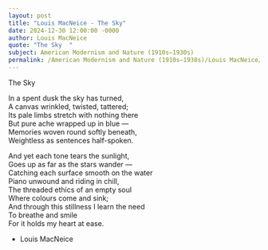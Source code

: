 ```yaml
---
layout: post
title: "Louis MacNeice - The Sky"
date: 2024-12-30 12:00:00 -0000
author: Louis MacNeice
quote: "The Sky  "
subject: American Modernism and Nature (1910s–1930s)
permalink: /American Modernism and Nature (1910s–1930s)/Louis MacNeice/Louis MacNeice - The Sky
---
```


The Sky  

In a spent dusk the sky has turned,  
A canvas wrinkled, twisted, tattered;  
Its pale limbs stretch with nothing there  
But pure ache wrapped up in blue —  
Memories woven round softly beneath,  
Weightless as sentences half-spoken.  

And yet each tone tears the sunlight,  
Goes up as far as the stars wander —  
Catching each surface smooth on the water  
Piano unwound and riding in chill,  
The threaded ethics of an empty soul  
Where colours come and sink;  
And through this stillness I learn the need  
To breathe and smile  
For it holds my heart at ease.

- Louis MacNeice
